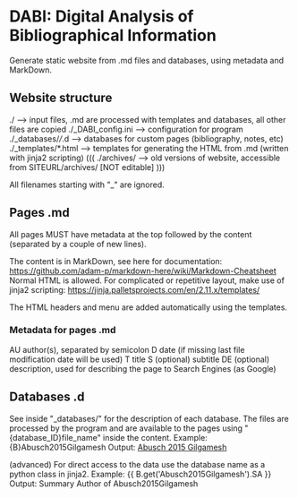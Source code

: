# DABI: Digital Analysis of Bibliographical Information

Generate static website from .md files and databases, using metadata and MarkDown.


## Website structure

./                      -->  input files, .md are processed with templates and databases, all other files are copied
./_DABI_config.ini      -->  configuration for program
./_databases/*/*.d      -->  databases for custom pages (bibliography, notes, etc)
./_templates/*.html     -->  templates for generating the HTML from .md (written with jinja2 scripting)
((( ./archives/         -->  old versions of website, accessible from SITEURL/archives/ [NOT editable] )))

All filenames starting with "_" are ignored.



## Pages .md

All pages MUST have metadata at the top followed by the content (separated by a couple of new lines).

The content is in MarkDown, see here for documentation: https://github.com/adam-p/markdown-here/wiki/Markdown-Cheatsheet
Normal HTML is allowed.
For complicated or repetitive layout, make use of jinja2 scripting: https://jinja.palletsprojects.com/en/2.11.x/templates/

The HTML headers and menu are added automatically using the templates.



### Metadata for pages .md

AU author(s), separated by semicolon
D date (if missing last file modification date will be used)
T title
S (optional) subtitle
DE (optional) description, used for describing the page to Search Engines (as Google)



## Databases .d

See inside "_databases/" for the description of each database.
The files are processed by the program and are available to the pages using "{database_ID}file_name" inside the content.
Example: {B}Abusch2015Gilgamesh
Output:  <a href="bibl.htm#Abusch2015Gilgamesh">Abusch 2015 Gilgamesh</a>

(advanced) For direct access to the data use the database name as a python class in jinja2.
Example: {{ B.get('Abusch2015Gilgamesh').SA }}
Output:  Summary Author of Abusch2015Gilgamesh

